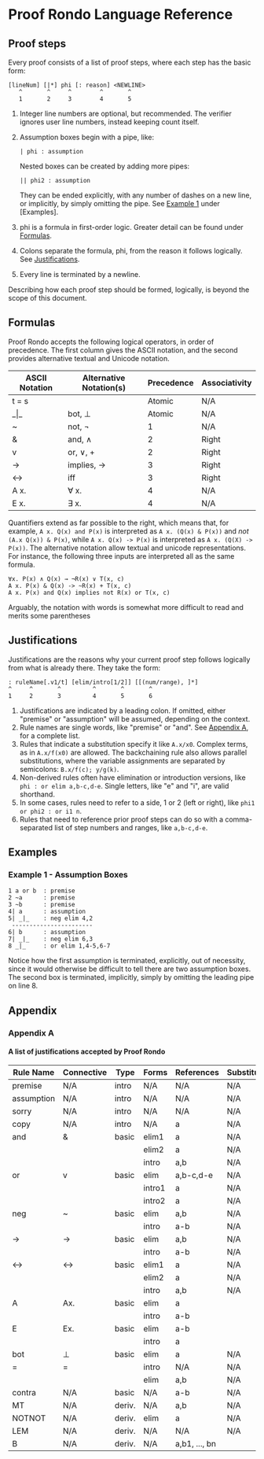 # Proof Rondo Language Reference

## Proof steps

Every proof consists of a list of proof steps, where each step has the basic form:

```
[lineNum] [|*] phi [: reason] <NEWLINE>
   ^       ^     ^        ^       ^
   1       2     3        4       5
```

1. Integer line numbers are optional, but recommended. The verifier ignores user line numbers, instead keeping count
   itself.
2. Assumption boxes begin with a pipe, like:

   ```
   | phi : assumption
   ```

   Nested boxes can be created by adding more pipes:

   ```
   || phi2 : assumption
   ```

   They can be ended explicitly, with any number of dashes on a new line, or implicitly, by simply omitting the pipe.
   See [Example 1](#example-1---assumption-boxes) under [Examples].

3. phi is a formula in first-order logic. Greater
   detail can be found under [Formulas](#formulas).
4. Colons separate the formula, phi, from the reason it follows
   logically. See [Justifications](#justifications).
5. Every line is terminated by a newline.

Describing how each proof step should be formed, logically, is beyond the scope of this document.

## Formulas

Proof Rondo accepts the following logical operators, in order of precedence.
The first column gives the ASCII notation, and the second provides alternative textual and Unicode notation.

| ASCII Notation | Alternative Notation(s) | Precedence | Associativity |
|----------------|-------------------------| ---------- |---------------|
| t = s          |                         | Atomic     | N/A           |
| \_\|\_         | bot, ⊥                  | Atomic     | N/A           |
| ~              | not, ¬                  | 1          | N/A           |
| &              | and, ∧                  | 2          | Right         |
| v              | or, ∨, +                | 2          | Right         |
| ->             | implies, →              | 3          | Right         |
| <->            | iff                     | 3          | Right         |
| A x.           | ∀ x.                    | 4          | N/A           |
| E x.           | ∃ x.                    | 4          | N/A           |

Quantifiers extend as far possible to the right, which means that, for example, `A x. Q(x) and P(x)` is interpreted
as `A x. (Q(x) & P(x))` and _not_ `(A.x Q(x)) & P(x)`, while `A x. Q(x) -> P(x)` is interpreted
as `A x. (Q(X) -> P(x))`.
The alternative notation allow textual and unicode representations.
For instance, the following three inputs are interpreted all as the same formula.

```
∀x. P(x) ∧ Q(x) → ¬R(x) ∨ T(x, c)
A x. P(x) & Q(x) -> ~R(x) + T(x, c)
A x. P(x) and Q(x) implies not R(x) or T(x, c)
```

Arguably, the notation with words is somewhat more difficult to read and merits some parentheses

## Justifications

Justifications are the reasons why your current proof step follows logically from what is already there. They take the
form:

```
: ruleName[.v1/t] [elim/intro[1/2]] [[(num/range), ]*]
^     ^       ^         ^       ^       ^
1     2       3         4       5       6
```

1. Justifications are indicated by a leading colon. If omitted, either "premise" or "assumption" will be assumed,
   depending on the context.
2. Rule names are single words, like "premise" or "and". See [Appendix A](#appendix-a), for a complete list.
3. Rules that indicate a substitution specify it like `A.x/x0`. Complex terms, as in `A.x/f(x0)` are allowed.
   The backchaining rule also allows parallel substitutions, where the variable assignments are
   separated by semicolons: `B.x/f(c); y/g(k)`.
4. Non-derived rules often have elimination or introduction versions, like `phi : or elim a,b-c,d-e`. Single letters,
   like "e" and "i", are valid shorthand.
5. In some cases, rules need to refer to a side, 1 or 2 (left or right), like `phi1 or phi2 : or i1 n`.
6. Rules that need to reference prior proof steps can do so with a comma-separated list of step numbers and ranges,
   like `a,b-c,d-e`.

## Examples

### Example 1 - Assumption Boxes

```
1 a or b  : premise
2 ~a      : premise
3 ~b      : premise
4| a      : assumption
5| _|_    : neg elim 4,2
 -----------------------
6| b      : assumption
7| _|_    : neg elim 6,3
8 _|_     : or elim 1,4-5,6-7
```

Notice how the first assumption is terminated, explicitly, out of necessity, since it would otherwise be difficult to
tell there are two assumption boxes. The second box is terminated, implicitly, simply by omitting the leading pipe on
line 8.

## Appendix

### Appendix A

#### A list of justifications accepted by Proof Rondo

| Rule Name  | Connective | Type   | Forms  | References    | Substitutions |
| ---------- | ---------- | ------ | ------ | ------------- | ------------- |
| premise    | N/A        | intro  | N/A    | N/A           | N/A           |
| assumption | N/A        | intro  | N/A    | N/A           | N/A           |
| sorry      | N/A        | intro  | N/A    | N/A           | N/A           |
| copy       | N/A        | intro  | N/A    | a             | N/A           |
| and        | &          | basic  | elim1  | a             | N/A           |
|            |            |        | elim2  | a             | N/A           |
|            |            |        | intro  | a,b           | N/A           |
| or         | v          | basic  | elim   | a,b-c,d-e     | N/A           |
|            |            |        | intro1 | a             | N/A           |
|            |            |        | intro2 | a             | N/A           |
| neg        | ~          | basic  | elim   | a,b           | N/A           |
|            |            |        | intro  | a-b           | N/A           |
| ->         | ->         | basic  | elim   | a,b           | N/A           |
|            |            |        | intro  | a-b           | N/A           |
| <->        | <->        | basic  | elim1  | a             | N/A           |
|            |            |        | elim2  | a             | N/A           |
|            |            |        | intro  | a,b           | N/A           |
| A          | Ax.        | basic  | elim   | a             |               |
|            |            |        | intro  | a-b           |               |
| E          | Ex.        | basic  | elim   | a-b           |               |
|            |            |        | intro  | a             |               |
| bot        | ⊥          | basic  | elim   | a             | N/A           |
| =          | =          |        | intro  | N/A           | N/A           |
|            |            |        | elim   | a,b           | N/A           |
| contra     | N/A        | basic  | N/A    | a-b           | N/A           |
| MT         | N/A        | deriv. | N/A    | a,b           | N/A           |
| NOTNOT     | N/A        | deriv. | elim   | a             | N/A           |
| LEM        | N/A        | deriv. | N/A    | N/A           | N/A           |
| B          | N/A        | deriv. | N/A    | a,b1, ..., bn |               |

